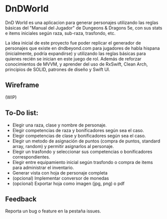 # DnDWorld
DnD World es una aplicacion para generar personajes utilizando las reglas básicas del "Manual del Jugador" de Dungeons & Dragons 5e, con sus stats e items iniciales según raza, sub-raza, trasfondo, etc. 

La idea inicial de este proyecto fue poder replicar el generador de personajes que existe en dndbeyond.com para jugadores de habla hispana (inicialmente, podría expandirse) y utilizando las reglas básicas para quienes recién se inician en este juego de rol. Además de reforzar conocimientos de MVVM, y aprender del uso de RxSwift, Clean Arch, principios de SOLID, patrones de diseño y Swift UI. 

## Wireframe
(WIP)

## To-Do list: 
- Elegir una raza, clase y nombre de personaje.
- Elegir competencias de raza y bonificadores según sea el caso.
- Elegir competencias de clase y bonificadores según sea el caso.
- Elegir un metodo de asignación de puntos (compra de puntos, standard array, random) y permitir asignarlos al personaje. 
- Elegir un trasfondo y seleccionar sus competencias o bonificadores correspondientes. 
- Elegir entre equipamiento inicial según trasfondo o compra de items para administrar el inventario. 
- Generar vista con hoja de personaje completa
- (opcional) Implementar conversor de monedas
- (opcional) Exportar hoja como imagen (jpg, png) o pdf

## Feedback
Reporta un bug o feature en la pestaña issues. 
